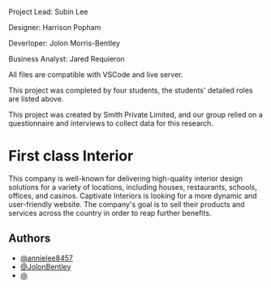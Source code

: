 Project Lead: Subin Lee

Designer: Harrison Popham

Deverloper: Jolon Morris-Bentley

Business Analyst: Jared Requieron

All files are compatible with VSCode and live server.

This project was completed by four students, the students' detailed roles are listed above.

This project was created by Smith Private Limited, and our group relied on a questionnaire and interviews to collect data for this research.



# First class Interior

This company is well-known for delivering high-quality interior design solutions for a variety of locations, including houses, restaurants, schools, offices, and casinos. Captivate Interiors is looking for a more dynamic and user-friendly website. The company's goal is to sell their products and services across the country in order to reap further benefits.
 
 
## Authors

- [@annielee8457](https://www.github.com/annielee8457)
- [@JolonBentley](https://github.com/jolonbentley)
- [@](https://www.github.com/annielee8457)

